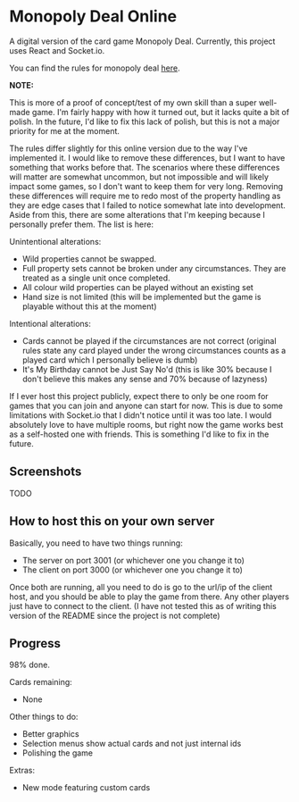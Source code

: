 # Monopoly Deal Online
A digital version of the card game Monopoly Deal. Currently, this project uses React and Socket.io.

You can find the rules for monopoly deal [here](http://monopolydealrules.com/index.php?page=play).

<b>NOTE:</b>

This is more of a proof of concept/test of my own skill than a super well-made game. I'm fairly happy with how it turned out, but it lacks quite a bit of polish. In the future, I'd like to fix this lack of polish, but this is not a major priority for me at the moment.

The rules differ slightly for this online version due to the way I've implemented it. I would like to remove these differences, but I want to have something that works before that. The scenarios where these differences will matter are somewhat uncommon, but not impossible and will likely impact some games, so I don't want to keep them for very long. Removing these differences will require me to redo most of the property handling as they are edge cases that I failed to notice somewhat late into development. Aside from this, there are some alterations that I'm keeping because I personally prefer them. The list is here:

Unintentional alterations:
- Wild properties cannot be swapped.
- Full property sets cannot be broken under any circumstances. They are treated as a single unit once completed.
- All colour wild properties can be played without an existing set
- Hand size is not limited (this will be implemented but the game is playable without this at the moment)

Intentional alterations:
- Cards cannot be played if the circumstances are not correct (original rules state any card played under the wrong circumstances counts as a played card which I personally believe is dumb)
- It's My Birthday cannot be Just Say No'd (this is like 30% because I don't believe this makes any sense and 70% because of lazyness)

If I ever host this project publicly, expect there to only be one room for games that you can join and anyone can start for now. This is due to some limitations with Socket.io that I didn't notice until it was too late. I would absolutely love to have multiple rooms, but right now the game works best as a self-hosted one with friends. This is something I'd like to fix in the future.

## Screenshots
TODO

## How to host this on your own server
Basically, you need to have two things running:
- The server on port 3001 (or whichever one you change it to)
- The client on port 3000 (or whichever one you change it to)

Once both are running, all you need to do is go to the url/ip of the client host, and you should be able to play the game from there. Any other players just have to connect to the client. (I have not tested this as of writing this version of the README since the project is not complete)

## Progress
98% done.

Cards remaining:
- None 

Other things to do:
- Better graphics
- Selection menus show actual cards and not just internal ids
- Polishing the game

Extras:
- New mode featuring custom cards

